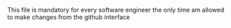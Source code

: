 This file is mandatory for every software engineer
the only time am allowed to make changes from the github interface
